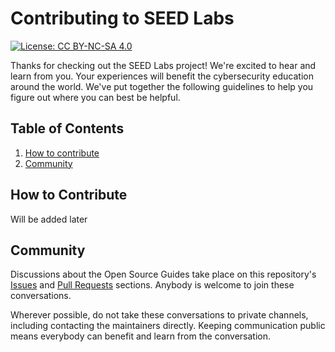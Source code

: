 # Contributing to SEED Labs
[![License: CC BY-NC-SA 4.0](https://img.shields.io/badge/License-CC%20BY--NC--SA%204.0-lightgrey.svg)](https://creativecommons.org/licenses/by-nc-sa/4.0/)

Thanks for checking out the SEED Labs project! We're excited to hear and
learn from you. Your experiences will benefit the cybersecurity education
around the world. We've put together the following guidelines to help you
figure out where you can best be helpful.


## Table of Contents

1. [How to contribute](#how-to-contribute)
1. [Community](#community)

## How to Contribute

Will be added later


## Community

Discussions about the Open Source Guides take place on 
this repository's [Issues](https://github.com/seed-labs/seedlabs-bp/issues) and [Pull Requests](https://github.com/seed-labs/seedlabs-bp/pulls) sections. Anybody is welcome to join these conversations. 

Wherever possible, do not take these conversations to private channels, including contacting the maintainers directly. Keeping communication public means everybody can benefit and learn from the conversation.

